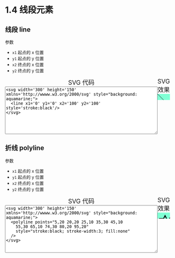 # 1.4 线段元素

## 线段 line

参数

- `x1` 起点的 x 位置
- `y1` 起点的 y 位置
- `x2` 终点的 x 位置
- `y2` 终点的 y 位置

<div style="display: flex; flex-flow: row nowrap;">
<div style="font-size: 20px;text-align: center;">
<div>SVG 代码</div>
<textarea cols="60" rows="10">
<svg width='300' height='150' xmlns='http://wwww.w3.org/2000/svg' style="background: aquamarine;">
  <line x1='0' y1='0' x2='100' y2='100' style='stroke:black'/>
</svg>
</textarea>
</div>
<div style="font-size: 20px;text-align: center;">
<div>SVG 效果</div>
<div>
  <svg width='300' height='150' xmlns='http://wwww.w3.org/2000/svg' style="background: aquamarine;">
    <line x1='0' y1='0' x2='100' y2='100' style='stroke:black'/>
  </svg>
</div>
</div>
</div>

## 折线 polyline

参数

- `x1` 起点的 x 位置
- `y1` 起点的 y 位置
- `x2` 终点的 x 位置
- `y2` 终点的 y 位置

<div style="display: flex; flex-flow: row nowrap;">
<div style="font-size: 20px;text-align: center;">
<div>SVG 代码</div>
<textarea cols="60" rows="10">
<svg width='300' height='150' xmlns='http://wwww.w3.org/2000/svg' style="background: aquamarine;">
  <polyline points="5,20 20,20 25,10 35,30 45,10
    55,30 65,10 74,30 80,20 95,20"
    style="stroke:black; stroke-width:3; fill:none"
  />
</svg>
</textarea>
</div>
<div style="font-size: 20px;text-align: center;">
<div>SVG 效果</div>
<div>
  <svg width='300' height='150' xmlns='http://wwww.w3.org/2000/svg' style="background: aquamarine;">
    <polyline points="5,20 20,20 25,10 35,30 45,10
    55,30 65,10 74,30 80,20 95,20"
    style="stroke:black; stroke-width:3; fill:none"
  />
  </svg>
</div>
</div>
</div>
